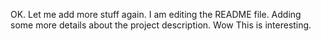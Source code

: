 OK. Let me add more stuff again. 
I am editing the README file.
 Adding some more details about the project description.
 Wow This is interesting. 


